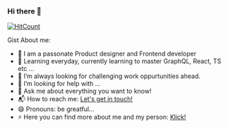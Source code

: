 ### Hi there 👋

[![HitCount](http://hits.dwyl.com/felbeeey/felbeeey.svg)](http://hits.dwyl.com/felbeeey/felbeeey)

Gist About me:

- 🎤 I am a passonate Product designer and Frontend developer
- 🌱 Learning everyday, currently learning to master GraphQL, React, TS etc ...
- 🌋 I’m always looking for challenging work oppurtunities ahead.
- 🤔 I’m looking for help with ...
- 💬 Ask me about everything you want to know!
- 📬 How to reach me: <a href="mailto:felbeeey@gmx.net">Let's get in touch!</a>
- 😄 Pronouns: be greatful...
- ⚡ Here you can find more about me and my person: <a href="https://linktr.ee/felbeeey">Klick!</a>
